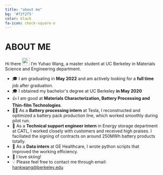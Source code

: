 ```yaml
---
title: "about me"
bg: '#f2f2f5'
color: black
fa-icon: check-square-o
---
```


# ABOUT ME

Hi there <a href="https://www.gautamkrishnar.com/"><img src="https://media.giphy.com/media/hvRJCLFzcasrR4ia7z/giphy.gif" width="25px"></a>
I’m Yuhao Wang, a master student at UC Berkeley in Materials Science and Engineering department.  
- 🎓 I am graduating in **May 2022** and am actively looking for a **full time** job after graduation.
- 🎓 I obtained my bachelor's degree at UC Berkeley **in May 2020**  
- 👍 I am good at **Materials Characterization, Battery Processing and Thin-film Technologies**.
- 👩‍💻 As a **Battery processing intern** at Tesla, I reconstructed and optimized a battery pack production line, which worked smoothly during pilot run.
- 🥳 As a **Technical support engineer intern** in Energy storage department at CATL, I worked closely with customers and received high praises. I faciliated the signing of contracts on around 250MWh battery products totally.  
- 🤩 As a **Data intern** at GE Healthcare, I wrote python scripts that improved the working efficiency.  
- 🌆 I love skiing! 
- 💡 Please feel free to contact me through email: hankwang@berkeley.edu
